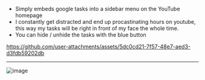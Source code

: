 - Simply embeds google tasks into a sidebar menu on the YouTube homepage
- I constantly get distracted and end up procastinating hours on youtube, this way my tasks will be right in front of my face the whole time.
- You can hide / unhide the tasks with the blue button



https://github.com/user-attachments/assets/5dc0cd21-7f57-48e7-aed3-d3fdb59202db

---
![image](https://github.com/user-attachments/assets/bf4b2a96-3699-4877-b32c-71d0040a6c28)

